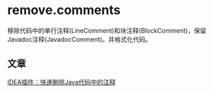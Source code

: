 # remove.comments
移除代码中的单行注释(LineComment)和块注释(BlockComment)，保留Javadoc注释(JavadocComment)。并格式化代码。

## 文章
[IDEA插件：快速删除Java代码中的注释](https://mp.weixin.qq.com/s/ya7-TAjHkzU2dpz_iQ2hfg)
